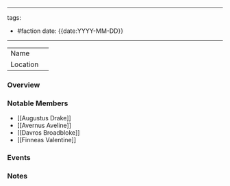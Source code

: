 
---
tags:
- #faction 
date: {{date:YYYY-MM-DD}}
---


|          |     |
| -------- | --- |
| Name     |     |
| Location |     |


### Overview


### Notable Members
- [[Augustus Drake]] 
- [[Avernus Aveline]]
- [[Davros Broadbloke]]
- [[Finneas Valentine]]
### Events



### Notes


